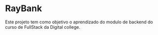 # RayBank

Este projeto tem como objetivo o aprendizado do modulo de backend do curso de FullStack da Digital college.
